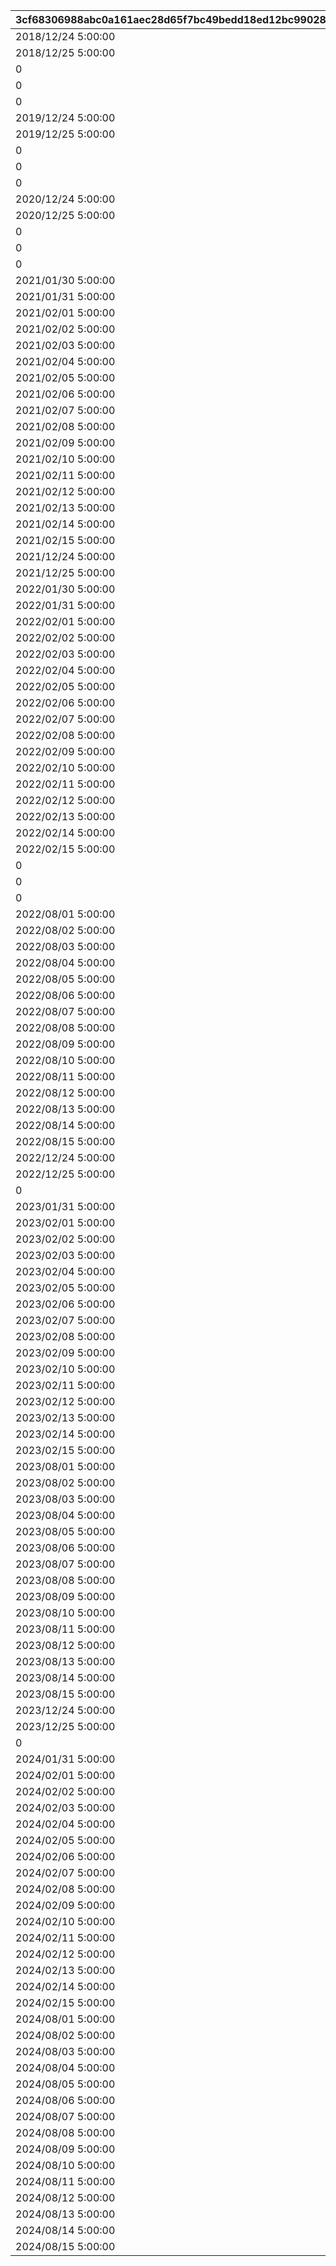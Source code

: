 |3cf68306988abc0a161aec28d65f7bc49bedd18ed12bc9902846ee03bdbefc74|a6807b1ae11cc8298fe723ea7085d19e1685a7f9d3210ad6cd649dd84516d946|1826136564efb804d60a77cb5c764d5aa29f05639180f49a30971b61ed2d3664|3a84a8b8b1f3a3b20471cba7453be9ac098d5282f8cea89b0785450a9332a1f3|8329b6d26157d01a5c1bcae18c436add55f13c7e6a1b2f90d5e64e273d7b67a2|4da93cdb00b7f57522f1ed13d6c02444438558bf6f4cbe87fa699b1f739f402a|b9cb39800262bfef065e1e1a452d4a7251551f2116c2e6236461492bcaf9b635|
| --- | --- | --- | --- | --- | --- | --- |
|2018/12/24 5:00:00|0|70000|0|2018/12/25 4:59:59|400|1|
|2018/12/25 5:00:00|0|70000|0|2018/12/26 4:59:59|401|2|
|0|0|70001|1|0|410|3|
|0|0|70001|2|0|411|4|
|0|0|70001|3|0|412|5|
|2019/12/24 5:00:00|0|70002|0|2019/12/25 4:59:59|400|6|
|2019/12/25 5:00:00|0|70002|0|2019/12/26 4:59:59|401|7|
|0|0|70003|1|0|413|8|
|0|0|70003|2|0|414|9|
|0|0|70003|3|0|415|10|
|2020/12/24 5:00:00|0|70004|0|2020/12/25 4:59:59|400|21|
|2020/12/25 5:00:00|0|70004|0|2020/12/26 4:59:59|401|22|
|0|0|70005|1|0|416|23|
|0|0|70005|2|0|417|24|
|0|0|70005|3|0|418|25|
|2021/01/30 5:00:00|0|80004|3|2021/01/31 4:59:59|9002001|26|
|2021/01/31 5:00:00|0|80004|3|2021/02/01 4:59:59|9002002|27|
|2021/02/01 5:00:00|0|80004|3|2021/02/02 4:59:59|9002003|28|
|2021/02/02 5:00:00|0|80004|3|2021/02/03 4:59:59|9002004|29|
|2021/02/03 5:00:00|0|80004|3|2021/02/04 4:59:59|9002005|30|
|2021/02/04 5:00:00|0|80004|3|2021/02/05 4:59:59|9002006|31|
|2021/02/05 5:00:00|0|80004|3|2021/02/06 4:59:59|9002007|32|
|2021/02/06 5:00:00|0|80004|3|2021/02/07 4:59:59|9002008|33|
|2021/02/07 5:00:00|0|80004|3|2021/02/08 4:59:59|9002009|34|
|2021/02/08 5:00:00|0|80004|3|2021/02/09 4:59:59|9002010|35|
|2021/02/09 5:00:00|0|80004|3|2021/02/10 4:59:59|9002011|36|
|2021/02/10 5:00:00|0|80004|3|2021/02/11 4:59:59|9002012|37|
|2021/02/11 5:00:00|0|80004|3|2021/02/12 4:59:59|9002013|38|
|2021/02/12 5:00:00|0|80004|3|2021/02/13 4:59:59|9002014|39|
|2021/02/13 5:00:00|0|80004|3|2021/02/14 4:59:59|9002015|40|
|2021/02/14 5:00:00|0|80004|3|2021/02/15 4:59:59|9002016|41|
|2021/02/15 5:00:00|1|80004|3|2021/02/16 4:59:59|9002017|42|
|2021/12/24 5:00:00|0|70006|0|2021/12/25 4:59:59|400|43|
|2021/12/25 5:00:00|0|70006|0|2021/12/26 4:59:59|401|44|
|2022/01/30 5:00:00|0|80006|3|2022/01/31 4:59:59|9004001|45|
|2022/01/31 5:00:00|0|80006|3|2022/02/01 4:59:59|9004002|46|
|2022/02/01 5:00:00|0|80006|3|2022/02/02 4:59:59|9004003|47|
|2022/02/02 5:00:00|0|80006|3|2022/02/03 4:59:59|9004004|48|
|2022/02/03 5:00:00|0|80006|3|2022/02/04 4:59:59|9004005|49|
|2022/02/04 5:00:00|0|80006|3|2022/02/05 4:59:59|9004006|50|
|2022/02/05 5:00:00|0|80006|3|2022/02/06 4:59:59|9004007|51|
|2022/02/06 5:00:00|0|80006|3|2022/02/07 4:59:59|9004008|52|
|2022/02/07 5:00:00|0|80006|3|2022/02/08 4:59:59|9004009|53|
|2022/02/08 5:00:00|0|80006|3|2022/02/09 4:59:59|9004010|54|
|2022/02/09 5:00:00|0|80006|3|2022/02/10 4:59:59|9004011|55|
|2022/02/10 5:00:00|0|80006|3|2022/02/11 4:59:59|9004012|56|
|2022/02/11 5:00:00|0|80006|3|2022/02/12 4:59:59|9004013|57|
|2022/02/12 5:00:00|0|80006|3|2022/02/13 4:59:59|9004014|58|
|2022/02/13 5:00:00|0|80006|3|2022/02/14 4:59:59|9004015|59|
|2022/02/14 5:00:00|0|80006|3|2022/02/15 4:59:59|9004016|60|
|2022/02/15 5:00:00|1|80006|3|2022/02/16 4:59:59|9004017|61|
|0|0|70007|1|0|436|62|
|0|0|70007|2|0|437|63|
|0|0|70007|3|0|438|64|
|2022/08/01 5:00:00|0|80007|3|2022/08/02 4:59:59|9005001|65|
|2022/08/02 5:00:00|0|80007|3|2022/08/03 4:59:59|9005002|66|
|2022/08/03 5:00:00|0|80007|3|2022/08/04 4:59:59|9005003|67|
|2022/08/04 5:00:00|0|80007|3|2022/08/05 4:59:59|9005004|68|
|2022/08/05 5:00:00|0|80007|3|2022/08/06 4:59:59|9005005|69|
|2022/08/06 5:00:00|0|80007|3|2022/08/07 4:59:59|9005006|70|
|2022/08/07 5:00:00|0|80007|3|2022/08/08 4:59:59|9005007|71|
|2022/08/08 5:00:00|0|80007|3|2022/08/09 4:59:59|9005008|72|
|2022/08/09 5:00:00|0|80007|3|2022/08/10 4:59:59|9005009|73|
|2022/08/10 5:00:00|0|80007|3|2022/08/11 4:59:59|9005010|74|
|2022/08/11 5:00:00|0|80007|3|2022/08/12 4:59:59|9005011|75|
|2022/08/12 5:00:00|0|80007|3|2022/08/13 4:59:59|9005012|76|
|2022/08/13 5:00:00|0|80007|3|2022/08/14 4:59:59|9005013|77|
|2022/08/14 5:00:00|0|80007|3|2022/08/15 4:59:59|9005014|78|
|2022/08/15 5:00:00|1|80007|3|2022/08/16 4:59:59|9005015|79|
|2022/12/24 5:00:00|0|70008|0|2022/12/25 4:59:59|400|80|
|2022/12/25 5:00:00|0|70008|0|2022/12/26 4:59:59|401|81|
|0|0|70009|1|0|439|82|
|2023/01/31 5:00:00|0|80008|3|2023/02/01 4:59:59|9006001|83|
|2023/02/01 5:00:00|0|80008|3|2023/02/02 4:59:59|9006002|84|
|2023/02/02 5:00:00|0|80008|3|2023/02/03 4:59:59|9006003|85|
|2023/02/03 5:00:00|0|80008|3|2023/02/04 4:59:59|9006004|86|
|2023/02/04 5:00:00|0|80008|3|2023/02/05 4:59:59|9006005|87|
|2023/02/05 5:00:00|0|80008|3|2023/02/06 4:59:59|9006006|88|
|2023/02/06 5:00:00|0|80008|3|2023/02/07 4:59:59|9006007|89|
|2023/02/07 5:00:00|0|80008|3|2023/02/08 4:59:59|9006008|90|
|2023/02/08 5:00:00|0|80008|3|2023/02/09 4:59:59|9006009|91|
|2023/02/09 5:00:00|0|80008|3|2023/02/10 4:59:59|9006010|92|
|2023/02/10 5:00:00|0|80008|3|2023/02/11 4:59:59|9006011|93|
|2023/02/11 5:00:00|0|80008|3|2023/02/12 4:59:59|9006012|94|
|2023/02/12 5:00:00|0|80008|3|2023/02/13 4:59:59|9006013|95|
|2023/02/13 5:00:00|0|80008|3|2023/02/14 4:59:59|9006014|96|
|2023/02/14 5:00:00|0|80008|3|2023/02/15 4:59:59|9006015|97|
|2023/02/15 5:00:00|1|80008|3|2023/02/16 4:59:59|9006016|98|
|2023/08/01 5:00:00|0|80009|3|2023/08/02 4:59:59|9007001|99|
|2023/08/02 5:00:00|0|80009|3|2023/08/03 4:59:59|9007002|100|
|2023/08/03 5:00:00|0|80009|3|2023/08/04 4:59:59|9007003|101|
|2023/08/04 5:00:00|0|80009|3|2023/08/05 4:59:59|9007004|102|
|2023/08/05 5:00:00|0|80009|3|2023/08/06 4:59:59|9007005|103|
|2023/08/06 5:00:00|0|80009|3|2023/08/07 4:59:59|9007006|104|
|2023/08/07 5:00:00|0|80009|3|2023/08/08 4:59:59|9007007|105|
|2023/08/08 5:00:00|0|80009|3|2023/08/09 4:59:59|9007008|106|
|2023/08/09 5:00:00|0|80009|3|2023/08/10 4:59:59|9007009|107|
|2023/08/10 5:00:00|0|80009|3|2023/08/11 4:59:59|9007010|108|
|2023/08/11 5:00:00|0|80009|3|2023/08/12 4:59:59|9007011|109|
|2023/08/12 5:00:00|0|80009|3|2023/08/13 4:59:59|9007012|110|
|2023/08/13 5:00:00|0|80009|3|2023/08/14 4:59:59|9007013|111|
|2023/08/14 5:00:00|0|80009|3|2023/08/15 4:59:59|9007014|112|
|2023/08/15 5:00:00|1|80009|3|2023/08/16 4:59:59|9007015|113|
|2023/12/24 5:00:00|0|70010|0|2023/12/25 4:59:59|400|114|
|2023/12/25 5:00:00|0|70012|0|2023/12/26 4:59:59|401|115|
|0|0|70011|1|0|440|116|
|2024/01/31 5:00:00|0|80010|3|2024/02/01 4:59:59|9008001|117|
|2024/02/01 5:00:00|0|80010|3|2024/02/02 4:59:59|9008002|118|
|2024/02/02 5:00:00|0|80010|3|2024/02/03 4:59:59|9008003|119|
|2024/02/03 5:00:00|0|80010|3|2024/02/04 4:59:59|9008004|120|
|2024/02/04 5:00:00|0|80010|3|2024/02/05 4:59:59|9008005|121|
|2024/02/05 5:00:00|0|80010|3|2024/02/06 4:59:59|9008006|122|
|2024/02/06 5:00:00|0|80010|3|2024/02/07 4:59:59|9008007|123|
|2024/02/07 5:00:00|0|80010|3|2024/02/08 4:59:59|9008008|124|
|2024/02/08 5:00:00|0|80010|3|2024/02/09 4:59:59|9008009|125|
|2024/02/09 5:00:00|0|80010|3|2024/02/10 4:59:59|9008010|126|
|2024/02/10 5:00:00|0|80010|3|2024/02/11 4:59:59|9008011|127|
|2024/02/11 5:00:00|1|80010|3|2024/02/12 4:59:59|9008012|128|
|2024/02/12 5:00:00|1|80010|3|2024/02/13 4:59:59|9008013|129|
|2024/02/13 5:00:00|1|80010|3|2024/02/14 4:59:59|9008014|130|
|2024/02/14 5:00:00|1|80010|3|2024/02/15 4:59:59|9008015|131|
|2024/02/15 5:00:00|1|80010|3|2024/02/16 4:59:59|9008016|132|
|2024/08/01 5:00:00|0|80011|3|2024/08/02 4:59:59|9009001|133|
|2024/08/02 5:00:00|0|80011|3|2024/08/03 4:59:59|9009002|134|
|2024/08/03 5:00:00|0|80011|3|2024/08/04 4:59:59|9009003|135|
|2024/08/04 5:00:00|0|80011|3|2024/08/05 4:59:59|9009004|136|
|2024/08/05 5:00:00|0|80011|3|2024/08/06 4:59:59|9009005|137|
|2024/08/06 5:00:00|0|80011|3|2024/08/07 4:59:59|9009006|138|
|2024/08/07 5:00:00|0|80011|3|2024/08/08 4:59:59|9009007|139|
|2024/08/08 5:00:00|0|80011|3|2024/08/09 4:59:59|9009008|140|
|2024/08/09 5:00:00|0|80011|3|2024/08/10 4:59:59|9009009|141|
|2024/08/10 5:00:00|0|80011|3|2024/08/11 4:59:59|9009010|142|
|2024/08/11 5:00:00|0|80011|3|2024/08/12 4:59:59|9009011|143|
|2024/08/12 5:00:00|0|80011|3|2024/08/13 4:59:59|9009012|144|
|2024/08/13 5:00:00|0|80011|3|2024/08/14 4:59:59|9009013|145|
|2024/08/14 5:00:00|0|80011|3|2024/08/15 4:59:59|9009014|146|
|2024/08/15 5:00:00|1|80011|3|2024/08/16 4:59:59|9009015|147|